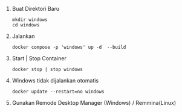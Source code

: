 1. Buat Direktori Baru
    ```
   mkdir windows
   cd windows
   ```
    
2. Jalankan
   ```
   docker compose -p 'windows' up -d  --build
   ````
3. Start | Stop Container
   ```
   docker stop | stop windows
   ```
4. Windows tidak dijalankan otomatis
   ```
   docker update --restart=no windows
   ```
5. Gunakan Remode Desktop Manager (Windows) / Remmina(Linux)
